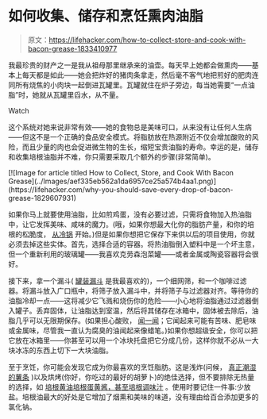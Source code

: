 # 如何收集、储存和烹饪熏肉油脂

> 原文：<https://lifehacker.com/how-to-collect-store-and-cook-with-bacon-grease-1833410977>

我最珍贵的财产之一是我从祖母那里继承来的油壶。每天早上她都会做熏肉——基本上每天都是如此——她会把炸好的猪肉条拿走，然后毫不客气地把煎好的肥肉连同所有烧焦的小肉块一起倒进瓦罐里。瓦罐就住在炉子旁边，每当她需要“一点油脂”时，她就从瓦罐里舀水，从不量。

Watch

这个系统对她来说非常有效——她的食物总是美味可口，从来没有让任何人生病——但这不是一个正确的食品安全模式。将脂肪放在热源附近不仅会增加酸败的风险，而且少量的肉也会促进微生物的生长，缩短宝贵油脂的寿命。幸运的是，储存和收集培根油脂并不难，你只需要采取几个额外的步骤(非常简单)。

<aside data-commerce-source="inset" class="sc-16a0mhj-2 gAjHzr">[![Image for article titled How to Collect, Store, and Cook With Bacon Grease](../Images/aef335eb562a1da6957ce25a574b4aa1.png)](https://lifehacker.com/why-you-should-save-every-drop-of-bacon-grease-1829607931)</aside>

如果你马上就要使用油脂，比如煎鸡蛋，没有必要过滤，只需将食物加入热油脂中，让它发挥美味、咸味的魔力。(哦，如果你想最大化你的脂肪产量，和你的培根的松脆度， [从冷锅](https://skillet.lifehacker.com/the-secret-to-great-bacon-is-a-cold-pan-1829171657) 开始。)但是如果你想把它保存下来供以后的项目使用，你就必须去掉这些实体。首先，选择合适的容器。将热油脂倒入塑料中是一个坏主意，但一个重新利用的玻璃罐——我喜欢克劳森泡菜罐——或者金属或陶瓷容器将会很好。

接下来，拿一个漏斗( [罐装漏斗](https://skillet.lifehacker.com/why-you-need-a-canning-funnel-even-if-you-dont-can-1820438589) 是我最喜欢的)，一个细网筛，和一个咖啡过滤器。将漏斗放入广口瓶中，将筛子放入漏斗中，并将筛子与过滤器对齐。等待你的油脂冷却一点——这将减少它飞溅和烧伤你的危险——小心地将油脂通过过滤器倒入罐子。丢弃固体，让油脂达到室温，然后将其储存在冰箱中，固体被去除后，油脂几乎可以无限期保存。(如果担心酸败， [闻一闻](https://skillet.lifehacker.com/what-to-smell-for-to-check-if-your-oil-is-rancid-1762405833)；它闻起来可能有苦味、肥皂味或金属味，尽管我一直认为腐臭的油闻起来像蜡笔。)如果你想超级安全，你可以把它放在冰箱里——你甚至可以用一个冰块托盘把它分成几份，这样你就不必从一大块冰冻的东西上切下一大块油脂。

至于烹饪，你可能会发现它成为你最喜欢的烹饪脂肪。这是浅炸(问候， [真正潮湿的薯条](https://skillet.lifehacker.com/how-to-make-restaurant-worthy-fries-1832361045) )以及烘烤(你好，你吃过的最好的胡萝卜)的绝佳选择，但不要排除无热量的选择，如 [培根黄油](https://skillet.lifehacker.com/make-bacon-butter-and-put-it-on-everything-1825658580)[培根蛋黄酱，甚至培根调味汁](https://lifehacker.com/why-you-should-save-every-drop-of-bacon-grease-1829607931) 。使用时要记住一件事:少放盐。培根油最大的好处是它增加了烟熏和美味的味道，没有理由给百合添加更多的氯化钠。